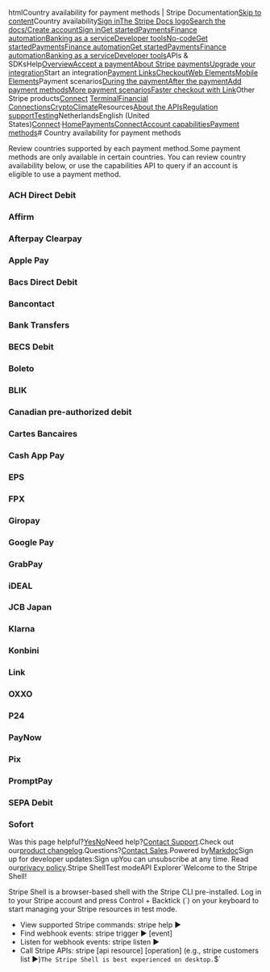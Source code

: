 htmlCountry availability for payment methods | Stripe Documentation[Skip to content](#main-content)Country availability[Sign in](https://dashboard.stripe.com/login?redirect=https%3A%2F%2Fdocs.stripe.com%2Fconnect%2Fpayment-method-available-countries)[The Stripe Docs logo](/)[Search the docs/](#)[Create account](https://dashboard.stripe.com/register/connect)[Sign in](https://dashboard.stripe.com/login?redirect=https%3A%2F%2Fdocs.stripe.com%2Fconnect%2Fpayment-method-available-countries)[Get started](/get-started)[Payments](/payments)[Finance automation](/finance-automation)[Banking as a service](/financial-services)[Developer tools](/development)[No-code](/no-code)[Get started](/get-started)[Payments](/payments)[Finance automation](/finance-automation)[](#)[Get started](/get-started)[Payments](/payments)[Finance automation](/finance-automation)[Banking as a service](/financial-services)[Developer tools](/development)[](#)APIs & SDKsHelp[Overview](/docs/payments)[Accept a payment](#)[About Stripe payments](#)[Upgrade your integration](/docs/payments/upgrades)Start an integration[Payment Links](#)[Checkout](#)[Web Elements](#)[Mobile Elements](#)Payment scenarios[During the payment](#)[After the payment](#)[Add payment methods](#)[More payment scenarios](#)[Faster checkout with Link](#)Other Stripe products[Connect](#)
[Terminal](#)[Financial Connections](#)[Crypto](#)[Climate](#)Resources[About the APIs](#)[Regulation support](#)[Testing](/docs/testing)NetherlandsEnglish (United States)[](#)[](#)[Connect](/connect)·[Home](/docs)[Payments](/docs/payments)[Connect](/docs/connect)[Account capabilities](/docs/connect/account-capabilities)[Payment methods](/docs/connect/payment-methods)# Country availability for payment methods

Review countries supported by each payment method.Some payment methods are only available in certain countries. You can review country availability below, or use the capabilities API to query if an account is eligible to use a payment method.

### ACH Direct Debit

### Affirm

### Afterpay Clearpay

### Apple Pay

### Bacs Direct Debit

### Bancontact

### Bank Transfers

### BECS Debit

### Boleto

### BLIK

### Canadian pre-authorized debit

### Cartes Bancaires

### Cash App Pay

### EPS

### FPX

### Giropay

### Google Pay

### GrabPay

### iDEAL

### JCB Japan

### Klarna

### Konbini

### Link

### OXXO

### P24

### PayNow

### Pix

### PromptPay

### SEPA Debit

### Sofort

Was this page helpful?[Yes](#)[No](#)Need help?[Contact Support](https://support.stripe.com/).Check out our[product changelog](https://stripe.com/blog/changelog).Questions?[Contact Sales](https://stripe.com/contact/sales).Powered by[Markdoc](https://markdoc.dev)Sign up for developer updates:Sign upYou can unsubscribe at any time. Read our[privacy policy](https://stripe.com/privacy).Stripe ShellTest modeAPI Explorer[](https://stripe.com/docs/stripe-cli#install)`Welcome to the Stripe Shell!

Stripe Shell is a browser-based shell with the Stripe CLI pre-installed. Log in to your
Stripe account and press Control + Backtick (`) on your keyboard to start managing your Stripe
resources in test mode.

- View supported Stripe commands: stripe help ▶️
- Find webhook events: stripe trigger ▶️ [event]
- Listen for webhook events: stripe listen ▶
- Call Stripe APIs: stripe [api resource] [operation] (e.g., stripe customers list ▶️)`The Stripe Shell is best experienced on desktop.`$`